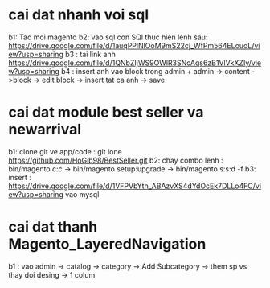 # cai dat nhanh voi sql
  b1: Tao moi magento 
  b2: vao sql con SQl thuc hien lenh sau: https://drive.google.com/file/d/1auqPPlNlOoM9mS22cj_WfPm564ELouoL/view?usp=sharing
  b3 : tai link anh https://drive.google.com/file/d/1QNbZIjWS9OWlR3SNcAqs6zB1VlVkXZIy/view?usp=sharing 
  b4 : insert anh vao block trong admin
       + admin -> content ->block -> edit block -> insert tat ca anh -> save
  
# cai dat module best seller va newarrival
  b1: clone git ve app/code : git lone https://github.com/HoGib98/BestSeller.git
  b2: chay combo lenh : bin/magento c:c -> bin/magento setup:upgrade -> bin/magento s:s:d -f
  b3: insert : https://drive.google.com/file/d/1VFPVbYth_ABAzvXS4dYdOcEk7DLLo4FC/view?usp=sharing vao mysql
  
# cai dat thanh Magento_LayeredNavigation
 b1 : vao admin -> catalog -> category -> Add Subcategory -> them sp vs thay doi desing -> 1 colum
  

